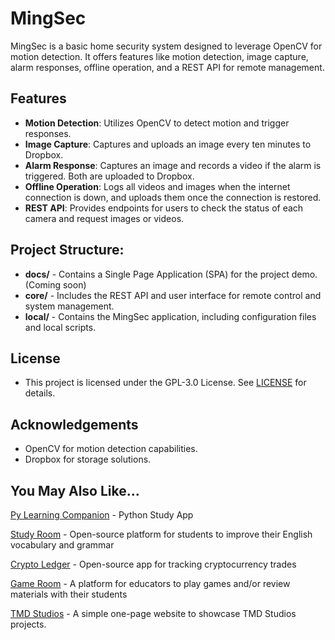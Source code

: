 # MingSec

MingSec is a basic home security system designed to leverage OpenCV for motion detection. It offers features like motion detection, image capture, alarm responses, offline operation, and a REST API for remote management.

## Features

- **Motion Detection**: Utilizes OpenCV to detect motion and trigger responses.
- **Image Capture**: Captures and uploads an image every ten minutes to Dropbox.
- **Alarm Response**: Captures an image and records a video if the alarm is triggered. Both are uploaded to Dropbox.
- **Offline Operation**: Logs all videos and images when the internet connection is down, and uploads them once the connection is restored.
- **REST API**: Provides endpoints for users to check the status of each camera and request images or videos.

## Project Structure:

- **docs/** - Contains a Single Page Application (SPA) for the project demo. (Coming soon)
- **core/** - Includes the REST API and user interface for remote control and system management.
- **local/** - Contains the MingSec application, including configuration files and local scripts.

## License

- This project is licensed under the GPL-3.0 License. See [LICENSE](https://github.com/TMDStudios/MingSec/blob/main/LICENSE) for details.

## Acknowledgements

- OpenCV for motion detection capabilities.
- Dropbox for storage solutions.

## You May Also Like...

[Py Learning Companion](https://play.google.com/store/apps/details?id=com.tmdstudios.python 'Py Learning Companion') - Python Study App

[Study Room](https://github.com/TMDStudios/StudyRoom 'Study Room') - Open-source platform for students to improve their English vocabulary and grammar

[Crypto Ledger](https://play.google.com/store/apps/details?id=com.tmdstudios.cryptoledgerkotlin 'Crypto Ledger') - Open-source app for tracking cryptocurrency trades

[Game Room](https://github.com/TMDStudios/GameRoom 'Game Room') - A platform for educators to play games and/or review materials with their students

[TMD Studios](https://tmdstudios.net 'TMD Studios') - A simple one-page website to showcase TMD Studios projects.
